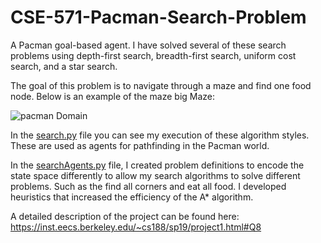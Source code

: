 # CSE-571-Pacman-Search-Problem

A Pacman goal-based agent. I have solved several of these search problems using depth-first search, breadth-first search, uniform cost search, and a star search.

The goal of this problem is to navigate through a maze and find one food node. Below is an example of the maze big Maze:

![pacman Domain](https://www2.cs.duke.edu/courses/spring15/compsci270/hw1/maze.png)

In the [search.py](https://github.com/forksup/CSE-571-Pacman-Search-Problem/blob/main/search.py) file you can see my execution of these algorithm styles. These are used as agents for pathfinding in the Pacman world. 


In the [searchAgents.py](https://github.com/forksup/CSE-571-Pacman-Search-Problem/blob/main/searchAgents.py) file, I created problem definitions to encode the state space differently to allow my search algorithms to solve different problems. Such as the find all corners and eat all food. I developed heuristics that increased the efficiency of the A* algorithm.

A detailed description of the project can be found here:
https://inst.eecs.berkeley.edu/~cs188/sp19/project1.html#Q8
